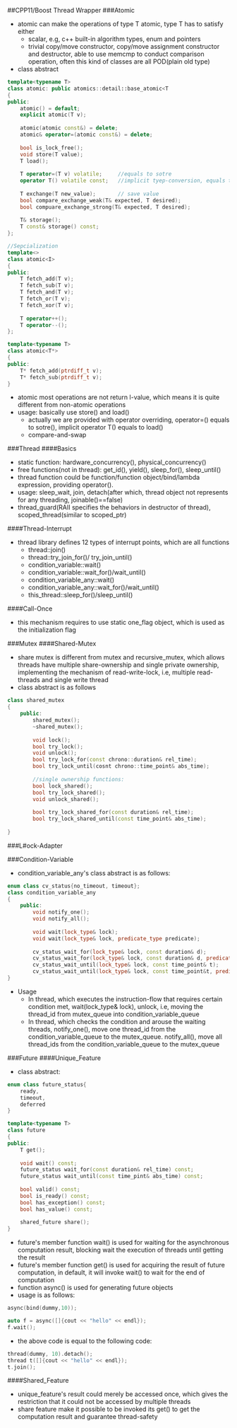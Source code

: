 ##CPP11/Boost Thread Wrapper
###Atomic
- atomic can make the operations of type T atomic, type T has to satisfy either
    - scalar, e.g, c++ built-in algorithm types, enum and pointers
    - trivial copy/move constructor, copy/move assignment constructor and destructor, able to use memcmp to 
     conduct comparison operation, often this kind of classes are all POD(plain old type)
- class abstract
```cpp
template<typename T>
class atomic: public atomics::detail::base_atomic<T
{
public:
    atomic() = default;
    explicit atomic(T v);   
    
    atomic(atomic const&) = delete;
    atomic& operator=(atomic const&) = delete;
    
    bool is_lock_free();
    void store(T value);
    T load();
    
    T operator=(T v) volatile;     //equals to sotre
    operator T() volatile const;   //implicit tyep-conversion, equals to load
    
    T exchange(T new_value);       // save value
    bool compare_exchange_weak(T& expected, T desired);
    bool compuare_exchange_strong(T& expected, T desired);
    
    T& storage();
    T const& storage() const;
};

//Sepcialization
template<>
class atomic<I>
{
public:
    T fetch_add(T v);
    T fetch_sub(T v);
    T fetch_and(T v);
    T fetch_or(T v);
    T fetch_xor(T v);
 
    T operator++();
    T operator--();
};

template<typename T>
class atomic<T*>
{
public:
    T* fetch_add(ptrdiff_t v);
    T* fetch_sub(ptrdiff_t v);
}
```
- atomic most operations are not return l-value, which means it is quite different from non-atomic operations
- usage: basically use store() and load()
    - actually we are provided with operator overriding, operator=() equals to sotre(), implicit operator T() equals to load()
    - compare-and-swap
    
###Thread
####Basics
- static function: hardware_concurrency(), physical_concurrency()
- free functions(not in thread): get_id(), yield(), sleep_for(), sleep_until()
- thread function could be function/function object/bind/lambda expression, providing operator().
- usage: sleep_wait, join, detach(after which, thread object not represents for any threading, joinable()==false)
- thread_guard(RAII specifies the behaviors in destructor of thread), scoped_thread(similar to scoped_ptr)    

####Thread-Interrupt
- thread library defines 12 types of interrupt points, which are all functions
    - thread::join()
    - thread::try_join_for()/ try_join_until()
    - condition_variable::wait()
    - condition_variable::wait_for()/wait_until()
    - condition_variable_any::wait()
    - condition_variable_any::wait_for()/wait_until()
    - this_thread::sleep_for()/sleep_until()

####Call-Once
- this mechanism requires to use static one_flag object, which is used as the initialization flag
    
###Mutex
####Shared-Mutex
- share mutex is different from mutex and recursive_mutex, which allows threads have multiple share-ownership and single 
private ownership, implementing the mechanism of read-write-lock, i.e, multiple read-threads and single write thread
- class abstract is as follows
```cpp
class shared_mutex
{
    public:
        shared_mutex();
        ~shared_mutex();
       
        void lock();
        bool try_lock();
        void unlock();
        bool try_lock_for(const chrono::duration& rel_time);
        bool try_lock_until(cosnt chrono::time_point& abs_time);
        
        //single ownership functions:
        bool lock_shared();
        bool try_lock_shared();
        void unlock_shared();
        
        bool try_lock_shared_for(const duration& rel_time);
        bool try_lock_shared_until(const time_point& abs_time);
        
}
```      
###L#ock-Adapter

###Condition-Variable
- condition_variable_any's class abstract is as follows:   
```cpp
enum class cv_status{no_timeout, timeout};
class condition_variable_any
{
    public:
        void notify_one();
        void notify_all();
        
        void wait(lock_type& lock);
        void wait(lock_type& lock, predicate_type predicate);
        
        cv_status_wait_for(lock_type& lock, const duration& d);
        cv_status_wait_for(lock_type& lock, const duration& d, predicate_type predicate);
        cv_status_wait_until(lock_type& lock, const time_point& t);
        cv_status_wait_until(lock_type& lock, const time_point&t, predicate_type predicate);
}
```
- Usage
    - In thread, which executes the instruction-flow that requires certain condition met, 
    wait(lock_type& lock), unlock, i.e, moving the thread_id from mutex_queue into condition_variable_queue
    - In thread, which checks the condition and arouse the waiting threads, 
    notify_one(), move one thread_id from the condition_variable_queue to the mutex_queue. notify_all(), move 
    all thread_ids from the condition_variable_queue to the mutex_queue
    
###Future
####Unique_Feature
- class abstract:   
```cpp
enum class future_status{
    ready,
    timeout,
    deferred
}

template<typename T>
class future
{
public:
    T get();
    
    void wait() const;
    future_status wait_for(const duration& rel_time) const;
    future_status wait_until(const time_pint& abs_time) const;
    
    bool valid() const; 
    bool is_ready() const;
    bool has_exception() const;
    bool has_value() const;
    
    shared_future share();
}
```    
- future's member function wait() is used for waiting for the asynchronous computation result, blocking wait the 
 execution of threads until getting the result
- future's member function get() is used for acquiring the result of future computation, in default, it will invoke 
wait() to wait for the end of computation
- function async() is used for generating future objects
- usage is as follows:   
```cpp
async(bind(dummy,10));

auto f = async([]{cout << "hello" << endl});
f.wait();
```
- the above code is equal to the following code:   
```cpp
thread(dummy, 10).detach();
thread t([]{cout << "hello" << endl});
t.join();
```    
####Shared_Feature
- unique_feature's result could merely be accessed once, which gives the restriction that it could not be 
accessed by multiple threads
- share feature make it possible to be invoked its get() to get the computation result and guarantee thread-safety